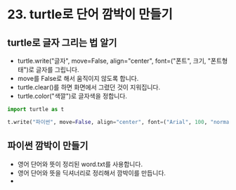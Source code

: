 # 23. turtle로 단어 깜박이 만들기
## turtle로 글자 그리는 법 알기
* turtle.write("글자", move=False, align="center", font=("폰트", 크기, "폰트형태")로 글자를 그립니다. 
* move를 False로 해서 움직이지 않도록 합니다. 
* turtle.clear()를 하면 화면에서 그렸던 것이 지워집니다.
* turtle.color("색깔")로 글자색을 정합니다.
```python
import turtle as t

t.write("파이썬", move=False, align="center", font=("Arial", 100, "normal"))
```

## 파이썬 깜박이 만들기
* 영어 단어와 뜻이 정리된 word.txt를 사용합니다.
* 영어 단어와 뜻을 딕셔너리로 정리해서 깜박이를 만듭니다.
* 
